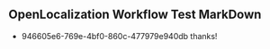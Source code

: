 ## OpenLocalization Workflow Test MarkDown
* 946605e6-769e-4bf0-860c-477979e940db thanks!

<!--HONumber=Sep16_HO1-->


